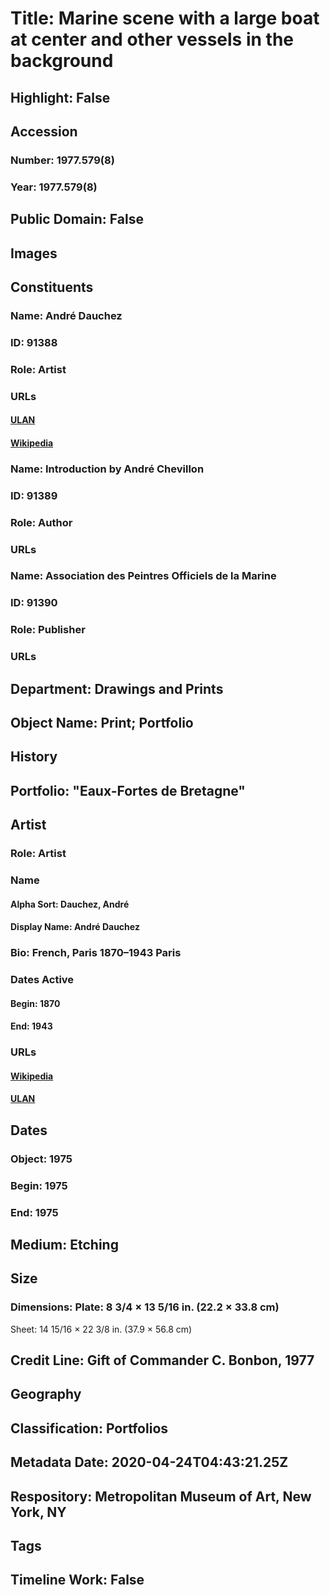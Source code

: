 # Title: Marine scene with a large boat at center and other vessels in the background
## Highlight: False
## Accession
### Number: 1977.579(8)
### Year: 1977.579(8)
## Public Domain: False
## Images
## Constituents
### Name: André Dauchez
### ID: 91388
### Role: Artist
### URLs
#### [ULAN](http://vocab.getty.edu/page/ulan/500016706)
#### [Wikipedia](https://www.wikidata.org/wiki/Q2847587)
### Name: Introduction by André Chevillon
### ID: 91389
### Role: Author
### URLs
### Name: Association des Peintres Officiels de la Marine
### ID: 91390
### Role: Publisher
### URLs
## Department: Drawings and Prints
## Object Name: Print; Portfolio
## History
## Portfolio: "Eaux-Fortes de Bretagne"
## Artist
### Role: Artist
### Name
#### Alpha Sort: Dauchez, André
#### Display Name: André Dauchez
### Bio: French, Paris 1870–1943 Paris
### Dates Active
#### Begin: 1870
#### End: 1943
### URLs
#### [Wikipedia](https://www.wikidata.org/wiki/Q2847587)
#### [ULAN](http://vocab.getty.edu/page/ulan/500016706)
## Dates
### Object: 1975
### Begin: 1975
### End: 1975
## Medium: Etching
## Size
### Dimensions: Plate: 8 3/4 × 13 5/16 in. (22.2 × 33.8 cm)
Sheet: 14 15/16 × 22 3/8 in. (37.9 × 56.8 cm)
## Credit Line: Gift of Commander C. Bonbon, 1977
## Geography
## Classification: Portfolios
## Metadata Date: 2020-04-24T04:43:21.25Z
## Respository: Metropolitan Museum of Art, New York, NY
## Tags
## Timeline Work: False